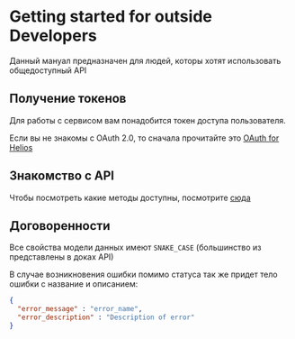 # Getting started for outside Developers

Данный мануал предназначен для людей, которы хотят использовать общедоступный API

## Получение токенов

Для работы с сервисом вам понадобится токен доступа пользователя.

Если вы не знакомы с OAuth 2.0, то сначала прочитайте это [OAuth for Helios](oauth/README.md)

## Знакомство с API

Чтобы посмотреть какие методы доступны, посмотрите [сюда](https://helios-service.herokuapp.com/swagger-ui.html)

## Договоренности

Все свойства модели данных имеют `SNAKE_CASE` (большинство из представлены в доках API)

В случае возникновения ошибки помимо статуса так же придет тело ошибки с название и описанием:

```json
{
  "error_message" : "error_name",
  "error_description" : "Description of error"
}
```